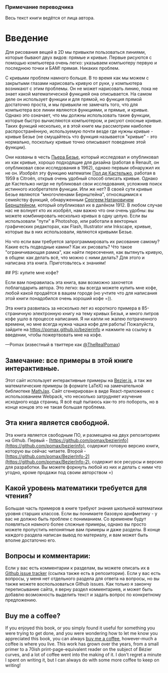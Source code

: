 ### Примечание переводчика
Весь текст книги ведётся от лица автора.

# Введение

Для рисования вещей в 2D мы привыкли пользоваться линиями, которые бывают двух видов: прямые и кривые. Первые рисуются с помощью компьютера очень легко: указываем компьютеру первую и последнюю точки и БАМ! прямая. Никаких проблем.

С кривыми проблем намного больше. В то время как мы можем с закрытыми глазами нарисовать кривую от руки, у компьютера возникают с этим проблемы. Он не может нарисовать линию, пока не знает какой математической функцией она описывается. На самом деле он использует функции и для прямой, но функция прямой достаточно проста, и мы привыкли не замечать того, что для компьютера все линии являются функциями, и прямые, и кривые.
Однако это означает, что мы должны использовать такие функции, которые быстро вычисляются компьютером, и рисуют сносные кривые. Таких функций несколько, и в этой книге мы рассмотрим наиболее распространённую, используемую почти везде где нужны кривые - кривые Безье (не смущайтесь что функция называется "кривые" - это нормально, поскольку кривые точно описывают поведение этой функции).

Они названы в честь [Пьера Безье](https://ru.wikipedia.org/wiki/%D0%91%D0%B5%D0%B7%D1%8C%D0%B5,_%D0%9F%D1%8C%D0%B5%D1%80), который исследовал и опубликовал их как кривые, хорошо подходящие для дизайна (работая в Renault, он опубликовал свои исследования в 1962), однако первым обнаружил их не он. Изобрёл эту функцию математик [Пол де Кастельжо](https://ru.wikipedia.org/wiki/%D0%9A%D0%B0%D1%81%D1%82%D0%B5%D0%BB%D1%8C%D0%B6%D0%BE,_%D0%9F%D0%BE%D0%BB%D1%8C_%D0%B4%D0%B5), работая в 1959 в Citroën, открыв очень удобный способ описать кривые. Однако де Кастельжо нигде не публиковал свои исследования, усложнив поиск истинного изобретателя функции. Или же нет? В своей сути кривые Безье являются "многочленами Бернштейна", относящимися к семейству функций, обнаруженным [Сергеем Натановичем Бернштейном](https://ru.wikipedia.org/wiki/%D0%91%D0%B5%D1%80%D0%BD%D1%88%D1%82%D0%B5%D0%B9%D0%BD,_%D0%A1%D0%B5%D1%80%D0%B3%D0%B5%D0%B9_%D0%9D%D0%B0%D1%82%D0%B0%D0%BD%D0%BE%D0%B2%D0%B8%D1%87), который опубликовал их в далёком 1912. В любом случае нас не волнует кто их изобрёл, нам важно что они очень удобны: вы можете комбинировать несколько кривых в одну целую. Если вы использовали "пути" в Photoshop, или работали в векторных графических редакторах, как Flash, Illustrator или Inkscape, кривые, которые вы в них использовали, являются кривыми Безье.

Но что если вам требуется запрограммировать их рисование самому? Какие есть подводные камни? Как их рисовать? Что такое "ограничивающая рамка", как найти пересечения, как вытянуть кривую, в общем: как делать всё, что можно с ними делать? Для этого и написана эта книга. Приготовьтесь к знаниям!

<div className="print">
## PS: купите мне кофе?

Если вам понравилась эта книга, вам возможно захочется поблагодарить автора. Это легко: вы всегда можете купить мне кофе, любой какой продаётся в вашем городе (но учтите что для написания этой книги понадобился очень хороший кофе =)).

Эта книга развилась за несколько лет из короткого примера в 85-страничную электронную книгу на тему кривых Безья, и много литров кофе ушло в процессе написания. Я ни капли не жалею потраченного времени, но мне всегда нужна чашка кофе для работы! Пожалуйста, зайдите на https://pomax.github.io/bezierinfo и нажмите на ссылку в введении, чтобы пожертвовать мне на кофе.
</div>

—Pomax (известный в твиттере как [@TheRealPomax](https://twitter.com/TheRealPomax))

<div className="note">

## Замечание: все примеры в этой книге интерактивные.

Этот сайт использует интерактивные примеры на [Bezier.js](http://pomax.github.io/bezierjs), а так же математические примеры (в формате LaTeX) на замечательной библиотеке [MathJax](http://MathJax.org). Сайт сгенерирован в виде React-приложения с использованием Webpack, что несколько затрудняет изучение исходного кода страниц. Я всё ещё пытаюсь как-то это побороть, но в конце концов это не такая большая проблема.

## Эта книга является свободной.

Эта книга является свободным ПО, и размещена на двух репозиториях на Github. Первый - [https://github.com/pomax/bezierinfo](https://github.com/pomax/bezierinfo), содержит готовую версию книги, которую вы сейчас читаете. Второй - [https://github.com/pomax/BezierInfo-2](https://github.com/pomax/BezierInfo-2), содержит все ресурсы и версию для разработки. Вы можете форкнуть любой из них и делать с ними что угодно, кроме продажи под своим авторством =)

## Какой уровень математики требуется для чтения?

Большая часть примеров в книге требуют знания школьной математики уровня старших классов. Если вы понимаете базовую арифметику - у вас не должно быть проблем с пониманием. Со временем будут появляться *намного* более сложные примеры, однако вы просто можете пропустить непонятные вам примеры и даже разделы. В конце каждого раздела написан вывод по материалу, и вам может быть вполне достаточно его. 

## Вопросы и комментарии:

Если у вас есть комментарии к разделам, вы можете описать их в [Github issue tracker](https://github.com/pomax/BezierInfo-2/issues) (ссылка также есть в репозитории). Если у вас есть вопросы, у меня нет отдельного раздела для ответа на вопросы, но вы также можете воспользоваться Github issues. Как только я закончу переписывание сайта, я верну раздел комментариев, и может быть добавлю возможность выделить текст и задать вопрос по конкретному предложению.

## Buy me a coffee?

If you enjoyed this book, or you simply found it useful for something you were trying to get done, and you were wondering how to let me know you appreciated this book, you can always [buy me a coffee](https://www.paypal.com/cgi-bin/webscr?cmd=_s-xclick&hosted_button_id=QPRDLNGDANJSW), however-much a coffee is where you live. This work has grown over the years, from a small primer to a 70ish print-page-equivalent reader on the subject of Bézier curves, and a lot of coffee went into the making of it. I don't regret a minute I spent on writing it, but I can always do with some more coffee to keep on writing!

</div>
